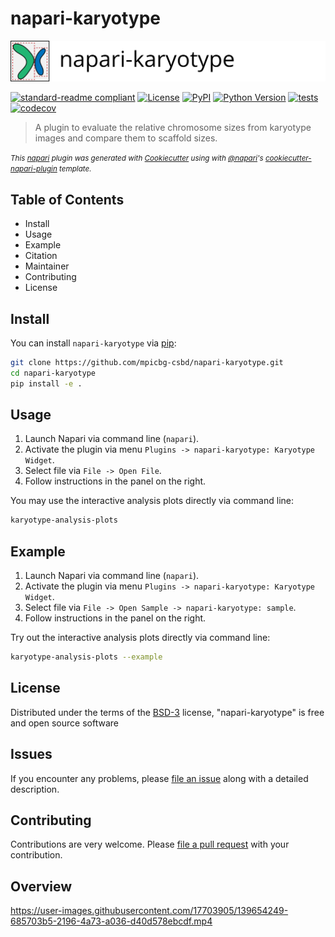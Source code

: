 # napari-karyotype

![napari-karyotype](./docs/banner.png?sanitize=true&raw=true)

[![standard-readme compliant](https://img.shields.io/badge/readme%20style-standard-brightgreen.svg?style=flat-square)](https://github.com/RichardLitt/standard-readme)
[![License](https://img.shields.io/pypi/l/napari-karyotype.svg?color=green)](./LICENSE)
[![PyPI](https://img.shields.io/pypi/v/napari-karyotype.svg?color=green)](https://pypi.org/project/napari-karyotype)
[![Python Version](https://img.shields.io/pypi/pyversions/napari-karyotype.svg?color=green)](https://python.org)
[![tests](https://github.com/adibrov/napari-karyotype/workflows/tests/badge.svg)](https://github.com/adibrov/napari-karyotype/actions)
[![codecov](https://codecov.io/gh/adibrov/napari-karyotype/branch/master/graph/badge.svg)](https://codecov.io/gh/adibrov/napari-karyotype)


> A plugin to evaluate the relative chromosome sizes from karyotype images and
> compare them to scaffold sizes.

<small>*This [napari] plugin was generated with [Cookiecutter] using with [@napari]'s [cookiecutter-napari-plugin] template.*</small>


## Table of Contents

- Install
- Usage
- Example
- Citation
- Maintainer
- Contributing
- License


## Install

You can install `napari-karyotype` via [pip]:

```sh
git clone https://github.com/mpicbg-csbd/napari-karyotype.git
cd napari-karyotype
pip install -e .
```


## Usage

1. Launch Napari via command line (`napari`).
2. Activate the plugin via menu `Plugins -> napari-karyotype: Karyotype Widget`.
3. Select file via `File -> Open File`.
4. Follow instructions in the panel on the right.

You may use the interactive analysis plots directly via command line:

```sh
karyotype-analysis-plots
```


## Example

1. Launch Napari via command line (`napari`).
2. Activate the plugin via menu `Plugins -> napari-karyotype: Karyotype Widget`.
3. Select file via `File -> Open Sample -> napari-karyotype: sample`.
4. Follow instructions in the panel on the right.

Try out the interactive analysis plots directly via command line:

```sh
karyotype-analysis-plots --example
```


## License

Distributed under the terms of the [BSD-3] license,
"napari-karyotype" is free and open source software


## Issues

If you encounter any problems, please [file an issue] along with a detailed description.


## Contributing

Contributions are very welcome. Please [file a pull request] with your
contribution.
<!-- Tests can be run with [tox], please ensure the coverage at least stays the same before you submit a pull request. -->


[BSD-3]: http://opensource.org/licenses/BSD-3-Clause
[cookiecutter-napari-plugin]: https://github.com/napari/cookiecutter-napari-plugin
[@napari]: https://github.com/napari
[Cookiecutter]: https://github.com/audreyr/cookiecutter
[napari]: https://github.com/napari/napari
[tox]: https://tox.readthedocs.io/en/latest/
[pip]: https://pypi.org/project/pip/
[PyPI]: https://pypi.org/
[file an issue]: https://github.com/mpicbg-csbd/napari-karyotype/issues
[file a pull request]: https://github.com/mpicbg-csbd/napari-karyotype/pulls

## Overview
https://user-images.githubusercontent.com/17703905/139654249-685703b5-2196-4a73-a036-d40d578ebcdf.mp4




